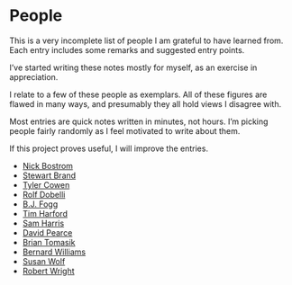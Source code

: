 # People
This is a very incomplete list of people I am grateful to have learned from. Each entry includes some remarks and suggested entry points.

I’ve started writing these notes mostly for myself, as an exercise in appreciation.

I relate to a few of these people as exemplars. All of these figures are flawed in many ways, and presumably they all hold views I disagree with.

Most entries are quick notes written in minutes, not hours. I’m picking people fairly randomly as I feel motivated to write about them.

If this project proves useful, I will improve the entries. 

<!-- You can see the changelog here, and get less than monthly updates by subscribing here. @TODO -->

* [Nick Bostrom](/people/nick-bostrom.md) 
* [Stewart Brand](/people/stewart-brand.md)
* [Tyler Cowen](/people/tyler-cowen.md)
* [Rolf Dobelli](/people/rolf-dobelli.md)
* [B.J. Fogg](/people/b-j--fogg.md)
* [Tim Harford](/people/tim-harford.md)
* [Sam Harris](/people/sam-harris.md)
* [David Pearce](/people/david-pearce.md)
* [Brian Tomasik](/people/brian-tomasik.md)
* [Bernard Williams](/people/bernard-williams.md)
* [Susan Wolf](/people/susan-wolf.md)
* [Robert Wright](/people/robert-wright.md)






<!-- #web/people -->

<!-- {BearID:people.md} -->
